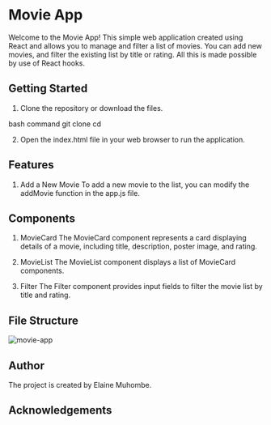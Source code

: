 # Movie App

Welcome to the Movie App! This simple web application created using React and allows you to manage and filter a list of movies. You can add new movies, and filter the existing list by title or rating. All this is made possible by use of React hooks.

## Getting Started

1. Clone the repository or download the files.

bash command
git clone <repository-url>
cd <project-folder>

2. Open the index.html file in your web browser to run the application.

## Features
1. Add a New Movie
To add a new movie to the list, you can modify the addMovie function in the app.js file.

## Components
1. MovieCard
The MovieCard component represents a card displaying details of a movie, including title, description, poster image, and rating.

2. MovieList
The MovieList component displays a list of MovieCard components.

3. Filter
The Filter component provides input fields to filter the movie list by title and rating.

## File Structure
![movie-app](https://github.com/elamuhombe/gomycode-react-hooks-checkpoint/assets/10416177/f0c05e19-1288-40b0-ae83-11483eb4749f)



## Author
The project is created by Elaine Muhombe.

## Acknowledgements

